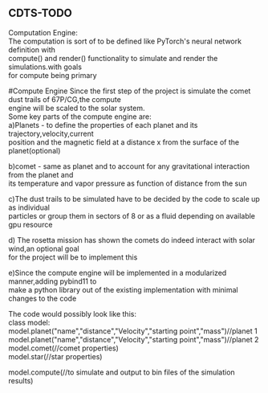 ## CDTS-TODO
Computation Engine:  
The computation is sort of to be defined like PyTorch's neural network definition with\
compute() and render() functionality to simulate and render the simulations.with goals  
for compute being primary

#Compute Engine
Since the first step of the project is simulate the comet dust trails of 67P/CG,the compute  
engine will be scaled to the solar system.  
Some key parts of the compute engine are:  
a)Planets - to define the properties of each planet and its trajectory,velocity,current  
position and the magnetic field at a distance x from the surface of the planet(optional)  
  
b)comet - same as planet and to account for any gravitational interaction from the planet and  
its temperature and vapor pressure as function of distance from the sun  

c)The dust trails to be simulated have to be decided by the code to scale up as individual  
particles or group them in sectors of 8 or as a fluid depending on available gpu resource  

d) The rosetta mission has shown the comets do indeed interact with solar wind,an optional goal  
for the project will be to implement this

e)Since the compute engine will be implemented in a modularized manner,adding pybind11 to  
make a python library out of the existing implementation with minimal changes to the code  

The code would possibly look like this:  
 class model:  
 model.planet("name","distance","Velocity","starting point","mass")//planet 1  
 model.planet("name","distance","Velocity","starting point","mass")//planet 2  
 model.comet(//comet properties)  
 model.star(//star properties)  
 
 model.compute(//to simulate and output to bin files of the simulation results)


